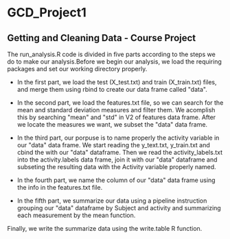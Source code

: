 # GCD_Project1

## Getting and Cleaning Data - Course Project

The run_analysis.R code is divided in five parts according to the steps we do to make our analysis.Before we begin our analysis, we load the requiring packages and set our working directory properly.

* In the first part, we load the test (X_test.txt) and train (X_train.txt) files, and merge them using rbind to create our data frame called "data".

* In the second part, we load the features.txt file, so we can search for the mean and standard deviation measures and filter them. We acomplish this by searching "mean" and "std" in V2 of features data frame. After we locate the measures we want, we subset the "data" data frame.

* In the third part, our porpuse is to name properly the activity variable in our "data" data frame. We start reading the y_text.txt, y_train.txt and cbind the with our "data" dataframe. Then we read the activity_labels.txt into the activity.labels data frame, join it with our "data" dataframe and subseting the resulting data with the Activity variable properly named.

* In the fourth part, we name the column of our "data" data frame using the info in the features.txt file.

* In the fifth part, we summarize our data using a pipeline instruction grouping our "data" dataframe by Subject and activity and summarizing each measurement by the mean function.

Finally, we write the summarize data using the write.table R function.



